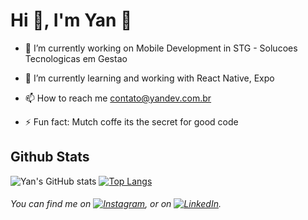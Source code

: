 # Hi 👋, I'm Yan 🚀


- 🔭 I’m currently working on Mobile Development in STG - Solucoes Tecnologicas em Gestao 

- 🌱 I’m currently learning and working with React Native, Expo

- 📫 How to reach me contato@yandev.com.br

- ⚡ Fun fact: Mutch coffe its the secret for good code

## Github Stats
![Yan's GitHub stats](https://github-readme-stats.vercel.app/api?username=yansena&show_icons=true&theme=radical)
[![Top Langs](https://github-readme-stats.vercel.app/api/top-langs/?username=yansena&layout=compact&theme=radical)](https://github.com/yansena/github-readme-stats)

###### You can find me on [![Instagram][1.2]][1], or on [![LinkedIn][3.2]][3].

<!-- Icons -->

[1.2]: Twitter
[3.2]: Linkedin

<!-- Links to your social media accounts -->

[1]: https://instagram.com/yansena_
[3]: https://www.linkedin.com/in/yanderson-sena-b416b2140/
